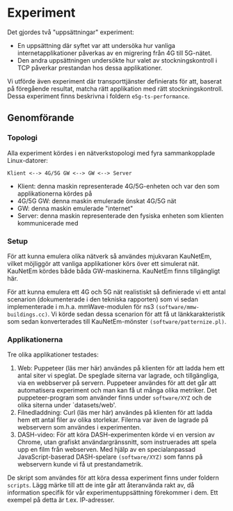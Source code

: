# Experiment

Det gjordes två "uppsättningar" experiment:

- En uppsättning där syftet var att undersöka hur vanliga internetapplikationer påverkas av en migrering från 4G till 5G-nätet. 
- Den andra uppsättningen undersökte hur valet av stockningskontroll i TCP påverkar prestandan hos dessa applikationer.

Vi utförde även experiment där transporttjänster definierats för att, baserat på föregående resultat, matcha rätt applikation med rätt stockningskontroll. Dessa experiment finns beskrivna i foldern `e5g-ts-performance`.

## Genomförande


### Topologi
Alla experiment kördes i en nätverkstopologi med fyra sammankopplade Linux-datorer:

```
Klient <--> 4G/5G GW <--> GW <--> Server
```

- Klient: denna maskin representerade 4G/5G-enheten och var den som applikationerna kördes på
- 4G/5G GW: denna maskin emulerade önskat 4G/5G nät
- GW: denna maskin emulerade "internet"
- Server: denna maskin representerade den fysiska enheten som klienten kommunicerade med

### Setup
För att kunna emulera olika nätverk så användes mjukvaran KauNetEm, vilket möjliggör att vanliga applikationer körs över ett simulerat nät. KauNetEm kördes både båda GW-maskinerna. KauNetEm finns tillgängligt här.

För att kunna emulera ett 4G och 5G nät realistiskt så definierade vi ett antal scenarion (dokumenterade i den tekniska rapporten) som vi sedan implementerade i m.h.a. mmWave-modulen för ns3 `(software/mmw-buildings.cc)`. Vi körde sedan dessa scenarion för att få ut länkkarakteristik som sedan konverterades till KauNetEm-mönster `(software/patternize.pl)`.

### Applikationerna
Tre olika applikationer testades:
1. Web: Puppeteer (läs mer här) användes på klienten för att ladda hem ett antal siter vi speglat. De speglade siterna var lagrade, och tillgängliga, via en webbserver på servern. Puppeteer användes för att det går att automatisera experiment och man kan få ut många olika metriker. Det puppeteer-program som använder finns under `software/XYZ` och de olika siterna under `datasets/web'.
2. Filnedladdning: Curl (läs mer här) användes på klienten för att ladda hem ett antal filer av olika storlekar. Filerna var även de lagrade på webservern som användes i experimenten. 
3. DASH-video: För att köra DASH-experimenten körde vi en version av Chrome, utan grafiskt användargränssnitt, som instruerades att spela upp en film från webserven. Med hjälp av en specialanpassad JavaScript-baserad DASH-spelare `(software/XYZ)` som fanns på webservern kunde vi få ut prestandametrik.

De skript som användes för att köra dessa experiment finns under foldern `scripts`. Lägg märke till att de inte går att återanvända rakt av, då information specifik för vår experimentuppsättning förekommer i dem. Ett exempel på detta är t.ex. IP-adresser.

